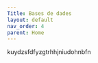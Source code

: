 ```yaml
---
Title: Bases de dades
layout: default
nav_order: 4
parent: Home
---
```

kuydzsfdfyzgtrhhjniudohnbfn
